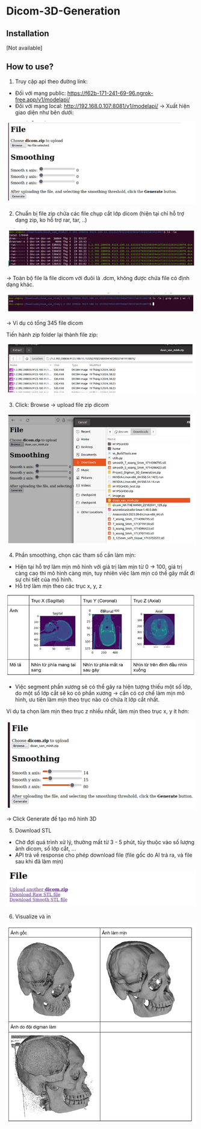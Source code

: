 # Dicom-3D-Generation

## Installation
[Not available]

## How to use?
1. Truy cập api theo đường link:
- Đối với mạng public: https://f62b-171-241-69-96.ngrok-free.app/v1/modelapi/
- Đối với mạng local: http://192.168.0.107:8081/v1/modelapi/
-> Xuất hiện giao diện như bên dưới:

![](assets/portal.png)

2. Chuẩn bị file zip chứa các file chụp cắt lớp dicom (hiện tại chỉ hỗ trợ dạng zip, ko hỗ trợ rar, tar, ..)

![](assets/dicom_list.png)

-> Toàn bộ file là file dicom với đuôi là .dcm, không được chứa file có định dạng khác.

![](assets/dicom_count.png)

-> Ví dụ có tổng 345 file dicom

Tiến hành zip folder lại thành file zip:

![](assets/dicom_zip.png)

3. Click: Browse -> upload file zip dicom

![](assets/dicom_upload.png)

4. Phần smoothing, chọn các tham số cần làm mịn:
- Hiện tại hỗ trợ làm mịn mô hình với giá trị làm mịn từ 0 -> 100, giá trị càng cao thì mô hình càng mịn, tuy nhiên việc làm mịn có thể gây mất đi sự chi tiết của mô hình.
- Hỗ trợ làm mịn theo các trục x, y, z

![](assets/axis.png)

- Việc segment phần xương sẽ có thể gây ra hiện tượng thiếu một số lớp, do một số lớp cắt sẽ ko có phần xương -> cần có cơ chế làm mịn mô hình, ưu tiên làm mịn theo trục nào có chứa ít lớp cắt nhất.

Ví dụ ta chọn làm mịn theo trục z nhiều nhất, làm mịn theo trục x, y ít hơn:

![](assets/smooth.png)

-> Click Generate để tạo mô hình 3D

5. Download STL
- Chờ đợi quá trình xử lý, thường mất từ 3 - 5 phút, tùy thuộc vào số lượng ảnh dicom, số lớp cắt, …
- API trả về response cho phép download file (file gốc do AI trả ra, và file sau khi đã làm mịn)

![](assets/download.png)

6. Visualize và in

![](assets/visualize.png)
